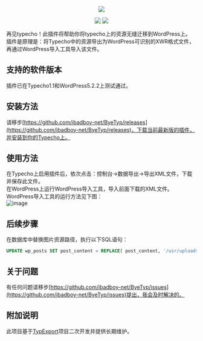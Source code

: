 <p align="center"><img src="https://github.com/ibadboy-net/ByeTyp/blob/master/image/logo.png"></p>

<p align="center">
<a href="https://github.com/ibadboy-net/ByeTyp/releases"><img src="https://img.shields.io/badge/pod-v1.2-yellow.svg"></a>
<a href="https://github.com/ibadboy-net/ByeTyp/blob/master/LICENSE"><img src="https://img.shields.io/badge/license-mit-000000.svg"></a>
</p>

再见typecho！此插件将帮助你将typecho上的资源无缝迁移到WordPress上。  
插件是原理是：将Typecho中的资源导出为WordPress可识别的XWR格式文件，再通过WordPress导入工具导入该文件。  

## 支持的软件版本
插件已在Typecho1.1和WordPress5.2.2上测试通过。

## 安装方法
请移步[https://github.com/ibadboy-net/ByeTyp/releases](https://github.com/ibadboy-net/ByeTyp/releases)，下载当前最新版的插件，并安装到你的Typecho上。  

## 使用方法
在Typecho上启用插件后，依次点击：控制台->数据导出->导出XML文件，下载并保存此文件。  
在WordPress上运行WordPress导入工具，导入前面下载的XML文件。  
WordPress导入工具的运行方法见下图：  
![image](https://github.com/ibadboy-net/ByeTyp/blob/master/image/wp.png)

## 后续步骤
在数据库中替换图片资源路径，执行以下SQL语句：  
```sql
UPDATE wp_posts SET post_content = REPLACE( post_content, '/usr/uploads/', '/wp-content/uploads/');
```

## 关于问题
有任何问题请移步[https://github.com/ibadboy-net/ByeTyp/issues](https://github.com/ibadboy-net/ByeTyp/issues)提出，我会及时解决的。  

## 附加说明
此项目基于[TypExport](https://github.com/panxianhai/TypExport)项目二次开发并提供长期维护。  

